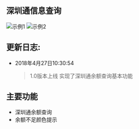 ## 深圳通信息查询
![示例1](https://ws1.sinaimg.cn/large/0072Lfvtly1fqr070bkjjj308x0fun23.jpg)
![示例2](https://ws1.sinaimg.cn/large/0072Lfvtly1fqr0acn4nbj308z0fxjrt.jpg)

## 更新日志:
* 2018年4月27日10:30:54 
  > 1.0版本上线 实现了深圳通余额查询基本功能
## 主要功能 
* 深圳通余额查询
* 余额不足颜色提示

